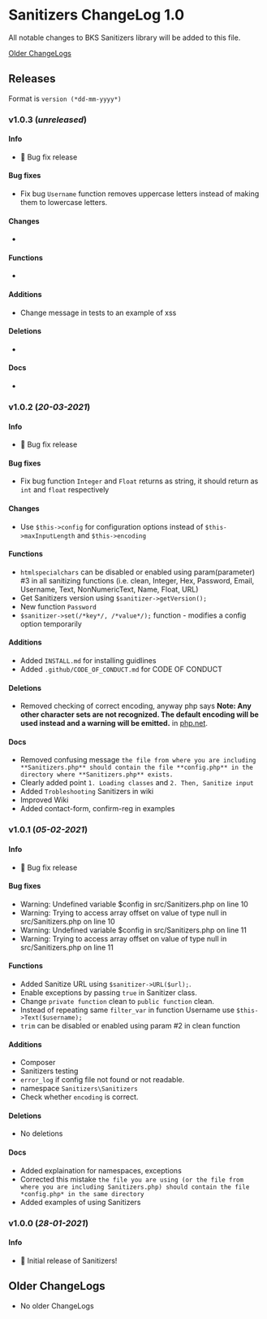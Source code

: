 # Sanitizers ChangeLog 1.0

All notable changes to BKS Sanitizers library will be added to this file.

[Older ChangeLogs](#older-changelogs)

## Releases

Format is `version (*dd-mm-yyyy*)`

### v1.0.3 (*unreleased*)

#### Info
 * 🐛 Bug fix release

#### Bug fixes
 * Fix bug `Username` function removes uppercase letters instead of making them to lowercase letters.

#### Changes
 * 

#### Functions
 * 

#### Additions
 * Change message in tests to an example of xss

#### Deletions
 * 

#### Docs
 * 

### v1.0.2 (*20-03-2021*)

#### Info
 * 🐛 Bug fix release

#### Bug fixes
 * Fix bug function `Integer` and `Float` returns as string, it should return as `int` and `float` respectively

#### Changes
 * Use `$this->config` for configuration options instead of `$this->maxInputLength` and `$this->encoding`

#### Functions
 * `htmlspecialchars` can be disabled or enabled using param(parameter) #3 in all sanitizing functions (i.e. clean, Integer, Hex, Password, Email, Username, Text, NonNumericText, Name, Float, URL)
 * Get Sanitizers version using `$sanitizer->getVersion();`
 * New function `Password`
 * `$sanitizer->set(/*key*/, /*value*/);` function - modifies a config option temporarily

#### Additions
 * Added `INSTALL.md` for installing guidlines
 * Added `.github/CODE_OF_CONDUCT.md` for CODE OF CONDUCT

#### Deletions
 * Removed checking of correct encoding, anyway php says **Note: Any other character sets are not recognized. The default encoding will be used instead and a warning will be emitted.** in [php.net](http://www.php.net/manual/en/function.htmlspecialchars).

#### Docs
 * Removed confusing message `the file from where you are including **Sanitizers.php** should contain the file **config.php** in the directory where **Sanitizers.php** exists.`
 * Clearly added point `1. Loading classes` and `2. Then, Sanitize input`
 * Added `Trobleshooting` Sanitizers in wiki
 * Improved Wiki
 * Added contact-form, confirm-reg in examples

### v1.0.1 (*05-02-2021*)

#### Info
 * 🐛 Bug fix release

#### Bug fixes
 * Warning: Undefined variable $config in src/Sanitizers.php on line 10
 * Warning: Trying to access array offset on value of type null in src/Sanitizers.php on line 10
 * Warning: Undefined variable $config in src/Sanitizers.php on line 11
 * Warning: Trying to access array offset on value of type null in src/Sanitizers.php on line 11

#### Functions
 * Added Sanitize URL using `$sanitizer->URL($url);`.
 * Enable exceptions by passing `true` in Sanitizer class.
 * Change `private function` clean to `public function` clean.
 * Instead of repeating same `filter_var` in function Username use `$this->Text($username);`
 * `trim` can be disabled or enabled using param #2 in clean function

#### Additions
 * Composer
 * Sanitizers testing
 * `error_log` if config file not found or not readable.
 * namespace `Sanitizers\Sanitizers`
 * Check whether `encoding` is correct.

#### Deletions
 * No deletions

#### Docs
 * Added explaination for namespaces, exceptions
 * Corrected this mistake `the file you are using (or the file from where you are including Sanitizers.php) should contain the file *config.php* in the same directory`
 * Added examples of using Sanitizers

### v1.0.0 (*28-01-2021*)

#### Info
 * 🎉 Initial release of Sanitizers!

<h2><a name="older-changelogs">Older ChangeLogs</a></h2>

 * No older ChangeLogs
